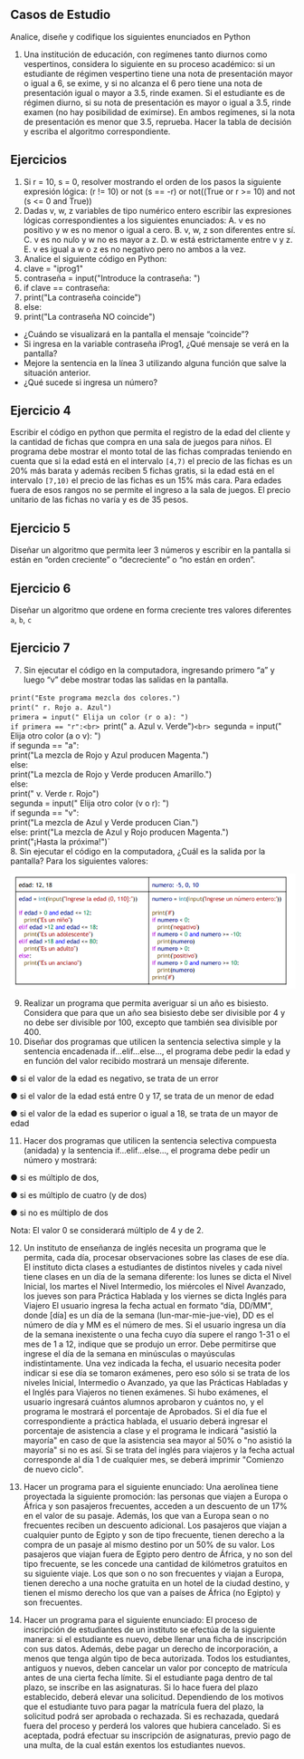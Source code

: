 ## Casos de Estudio
Analice, diseñe y codifique los siguientes enunciados en Python
1. Una institución de educación, con regímenes tanto diurnos como vespertinos, considera lo siguiente en su
proceso académico: si un estudiante de régimen vespertino tiene una nota de presentación mayor o igual a 6,
se exime, y si no alcanza el 6 pero tiene una nota de presentación igual o mayor a 3.5, rinde examen. Si el
estudiante es de régimen diurno, si su nota de presentación es mayor o igual a 3.5, rinde examen (no hay
posibilidad de eximirse). En ambos regímenes, si la nota de presentación es menor que 3.5, reprueba. Hacer la
tabla de decisión y escriba el algoritmo correspondiente.
## Ejercicios
1. Si r = 10, s = 0, resolver mostrando el orden de los pasos la siguiente expresión lógica:
(r != 10) or not (s == -r) or not((True or r >= 10) and not (s <= 0 and True))
2. Dadas v, w, z variables de tipo numérico entero escribir las expresiones lógicas correspondientes a los
siguientes enunciados:
A. v es no positivo y w es no menor o igual a cero.
B.  v, w, z son diferentes entre sí.
C. v es no nulo y w no es mayor a z.
D. w está estrictamente entre v y z.
E. v es igual a w o z es no negativo pero no ambos a la vez.
3. Analice el siguiente código en Python:
1. clave = "iprog1"
2. contraseña = input("Introduce la contraseña: ")
3. if clave == contraseña:
4. print("La contraseña coincide")
5. else:
6. print("La contraseña NO coincide")

- ¿Cuándo se visualizará en la pantalla el mensaje “coincide”?
- Si ingresa en la variable contraseña iProg1, ¿Qué mensaje se verá en la pantalla?
- Mejore la sentencia en la línea 3 utilizando alguna función que salve la situación anterior.
- ¿Qué sucede si ingresa un número?

## Ejercicio 4

Escribir el código en python que permita el registro de la edad del cliente y la cantidad de fichas que compra en una sala de juegos para niños. El programa debe mostrar el monto total de las fichas compradas teniendo en cuenta que si la edad está en el intervalo `[4,7)` el precio de las fichas es un 20% más barata y además reciben 5 fichas gratis, si la edad está en el intervalo `[7,10)` el precio de las fichas es un 15% más cara. Para edades fuera de esos rangos no se permite el ingreso a la sala de juegos. El precio unitario de las fichas no varía y es de 35 pesos.

## Ejercicio 5

Diseñar un algoritmo que permita leer 3 números y escribir en la pantalla si están en “orden creciente” o “decreciente” o “no están en orden”.

## Ejercicio 6

Diseñar un algoritmo que ordene en forma creciente tres valores diferentes `a`, `b`, `c`

## Ejercicio 7

7. Sin ejecutar el código en la computadora, ingresando primero “a” y luego “v” debe mostrar todas las salidas en la pantalla.

`print("Este programa mezcla dos colores.")`<br>
`print(" r. Rojo a. Azul")`<br>
`primera = input(" Elija un color (r o a): ")`<br>
`if primera == "r":<br>
`print(" a. Azul v. Verde")`<br>
`segunda = input(" Elija otro color (a o v): ")<br>
if segunda == "a":<br>
print("La mezcla de Rojo y Azul producen Magenta.")<br>
else:<br>
print("La mezcla de Rojo y Verde producen Amarillo.")<br>
else:<br>
print(" v. Verde r. Rojo")<br>
segunda = input(" Elija otro color (v o r): ")<br>
if segunda == "v":<br>
print("La mezcla de Azul y Verde producen Cian.")<br>
else:
print("La mezcla de Azul y Rojo producen Magenta.")<br>
print("¡Hasta la próxima!")`<br>
8. Sin ejecutar el código en la computadora, ¿Cuál es la salida por la pantalla? Para los siguientes valores:

![img1](./img/img1.png)

9. Realizar un programa que permita averiguar si un año es bisiesto. Considera que para que un año sea bisiesto
debe ser divisible por 4 y no debe ser divisible por 100, excepto que también sea divisible por 400.
10. Diseñar dos programas que utilicen la sentencia selectiva simple y la sentencia encadenada if…elif…else…, el
programa debe pedir la edad y en función del valor recibido mostrará un mensaje diferente.

● si el valor de la edad es negativo, se trata de un error

● si el valor de la edad está entre 0 y 17, se trata de un menor de edad

● si el valor de la edad es superior o igual a 18, se trata de un mayor de edad

11. Hacer dos programas que utilicen la sentencia selectiva compuesta (anidada) y la sentencia if…elif…else…, el
programa debe pedir un número y mostrará:

● si es múltiplo de dos,

● si es múltiplo de cuatro (y de dos)

● si no es múltiplo de dos

Nota: El valor 0 se considerará múltiplo de 4 y de 2.

12. Un instituto de enseñanza de inglés necesita un programa que le permita, cada día, procesar observaciones
sobre las clases de ese día. El instituto dicta clases a estudiantes de distintos niveles y cada nivel tiene clases
en un día de la semana diferente: los lunes se dicta el Nivel Inicial, los martes el Nivel Intermedio, los
miércoles el Nivel Avanzado, los jueves son para Práctica Hablada y los viernes se dicta Inglés para Viajero El usuario ingresa la fecha actual en formato “día, DD/MM", donde [día] es un día de la semana
(lun-mar-mie-jue-vie), DD es el número de día y MM es el número de mes. Si el usuario ingresa un día de la
semana inexistente o una fecha cuyo día supere el rango 1-31 o el mes de 1 a 12, indique que se produjo un
error. Debe permitirse que ingrese el día de la semana en minúsculas o mayúsculas indistintamente.
Una vez indicada la fecha, el usuario necesita poder indicar si ese día se tomaron exámenes, pero eso sólo si se
trata de los niveles Inicial, Intermedio o Avanzado, ya que las Prácticas Habladas y el Inglés para Viajeros no
tienen exámenes. Si hubo exámenes, el usuario ingresará cuántos alumnos aprobaron y cuántos no, y el
programa le mostrará el porcentaje de Aprobados.
Si el día fue el correspondiente a práctica hablada, el usuario deberá ingresar el porcentaje de asistencia a
clase y el programa le indicará "asistió la mayoría" en caso de que la asistencia sea mayor al 50% o "no asistió la
mayoría" si no es así.
Si se trata del inglés para viajeros y la fecha actual corresponde al día 1 de cualquier mes, se deberá imprimir
"Comienzo de nuevo ciclo".

13. Hacer un programa para el siguiente enunciado: Una aerolínea tiene proyectada la siguiente promoción: las
personas que viajen a Europa o África y son pasajeros frecuentes, acceden a un descuento de un 17% en el
valor de su pasaje. Además, los que van a Europa sean o no frecuentes reciben un descuento adicional. Los
pasajeros que viajan a cualquier punto de Egipto y son de tipo frecuente, tienen derecho a la compra de un
pasaje al mismo destino por un 50% de su valor. Los pasajeros que viajan fuera de Egipto pero dentro de África,
y no son del tipo frecuente, se les concede una cantidad de kilómetros gratuitos en su siguiente viaje. Los que
son o no son frecuentes y viajan a Europa, tienen derecho a una noche gratuita en un hotel de la ciudad
destino, y tienen el mismo derecho los que van a países de África (no Egipto) y son frecuentes.

14. Hacer un programa para el siguiente enunciado: El proceso de inscripción de estudiantes de un instituto se
efectúa de la siguiente manera: si el estudiante es nuevo, debe llenar una ficha de inscripción con sus datos.
Además, debe pagar un derecho de incorporación, a menos que tenga algún tipo de beca autorizada. Todos los
estudiantes, antiguos y nuevos, deben cancelar un valor por concepto de matrícula antes de una cierta fecha
límite. Si el estudiante paga dentro de tal plazo, se inscribe en las asignaturas. Si lo hace fuera del plazo
establecido, deberá elevar una solicitud. Dependiendo de los motivos que el estudiante tuvo para pagar la
matrícula fuera del plazo, la solicitud podrá ser aprobada o rechazada. Si es rechazada, quedará fuera del
proceso y perderá los valores que hubiera cancelado. Si es aceptada, podrá efectuar su inscripción de
asignaturas, previo pago de una multa, de la cual están exentos los estudiantes nuevos.


